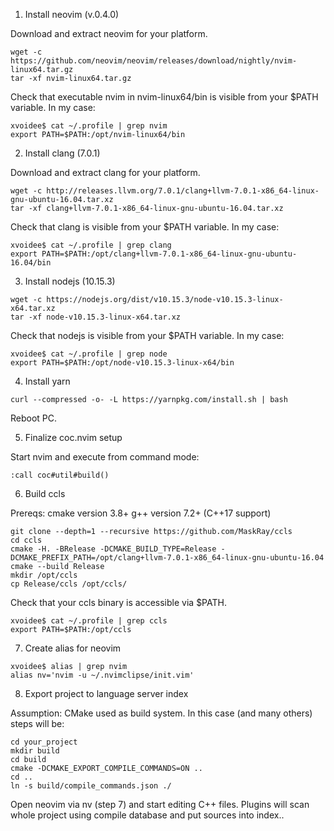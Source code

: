 1. Install neovim (v.0.4.0)

Download and extract neovim for your platform.

```
wget -c https://github.com/neovim/neovim/releases/download/nightly/nvim-linux64.tar.gz
tar -xf nvim-linux64.tar.gz
```

Check that executable nvim in nvim-linux64/bin is visible from your $PATH variable. In my case:

```
xvoidee$ cat ~/.profile | grep nvim
export PATH=$PATH:/opt/nvim-linux64/bin
```

2. Install clang (7.0.1)

Download and extract clang for your platform.

```
wget -c http://releases.llvm.org/7.0.1/clang+llvm-7.0.1-x86_64-linux-gnu-ubuntu-16.04.tar.xz
tar -xf clang+llvm-7.0.1-x86_64-linux-gnu-ubuntu-16.04.tar.xz 
```

Check that clang is visible from your $PATH variable. In my case:

```
xvoidee$ cat ~/.profile | grep clang
export PATH=$PATH:/opt/clang+llvm-7.0.1-x86_64-linux-gnu-ubuntu-16.04/bin
```

3. Install nodejs (10.15.3)

```
wget -c https://nodejs.org/dist/v10.15.3/node-v10.15.3-linux-x64.tar.xz
tar -xf node-v10.15.3-linux-x64.tar.xz 
```
Check that nodejs is visible from your $PATH variable. In my case:

```
xvoidee$ cat ~/.profile | grep node
export PATH=$PATH:/opt/node-v10.15.3-linux-x64/bin
```
4. Install yarn

```
curl --compressed -o- -L https://yarnpkg.com/install.sh | bash
```

Reboot PC.

5. Finalize coc.nvim setup

Start nvim and execute from command mode:

```
:call coc#util#build()
```

6. Build ccls

Prereqs:
cmake version 3.8+
g++ version 7.2+ (C++17 support)

```
git clone --depth=1 --recursive https://github.com/MaskRay/ccls
cd ccls
cmake -H. -BRelease -DCMAKE_BUILD_TYPE=Release -DCMAKE_PREFIX_PATH=/opt/clang+llvm-7.0.1-x86_64-linux-gnu-ubuntu-16.04
cmake --build Release
mkdir /opt/ccls
cp Release/ccls /opt/ccls/
```

Check that your ccls binary is accessible via $PATH.

```
xvoidee$ cat ~/.profile | grep ccls
export PATH=$PATH:/opt/ccls
```

7. Create alias for neovim

```
xvoidee$ alias | grep nvim
alias nv='nvim -u ~/.nvimclipse/init.vim'
```
8. Export project to language server index

Assumption: CMake used as build system. In this case (and many others) steps will be:

```
cd your_project
mkdir build
cd build
cmake -DCMAKE_EXPORT_COMPILE_COMMANDS=ON ..
cd ..
ln -s build/compile_commands.json ./
```

Open neovim via nv (step 7) and start editing C++ files. Plugins will scan whole project using compile database and put sources into index..
